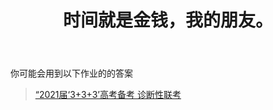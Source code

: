 ﻿---
title: 时间就是金钱，我的朋友。
time: 2020-10-1 19:59:59
tags: hide
cover: https://thirty-1302773433.cos.ap-nanjing.myqcloud.com/postcover/nguyen-dang-hoang-nhu-qDgTQOYk6B8-unsplash.jpg
---
你可能会用到以下作业的的答案

> [“2021届‘3+3+3’高考备考 诊断性联考](/something-secret/answer/3wk)
